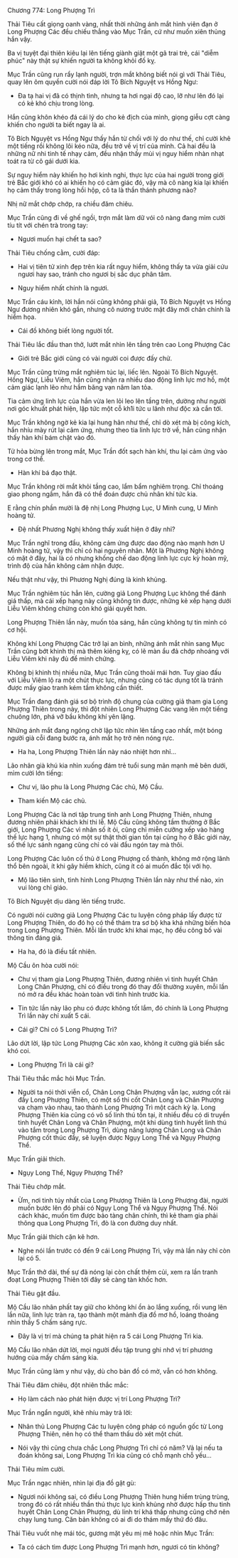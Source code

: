 




Chương 774: Long Phượng Trì


Thải Tiêu cất giọng oanh vàng, nhất thời những ánh mắt hình viên đạn ở Long Phượng Các đều chiếu thẳng vào Mục Trần, cứ như muốn xiên thủng hắn vậy.

Ba vị tuyệt đại thiên kiêu lại lên tiếng giành giật một gã trai trẻ, cái "diễm phúc" này thật sự khiến người ta không khỏi đố kỵ.

Mục Trần cũng run rẩy lạnh người, trợn mắt không biết nói gì với Thải Tiêu, quay lên ôm quyền cười nói đáp lời Tô Bích Nguyệt vs Hồng Ngư:

- Đa tạ hai vị đã có thịnh tình, nhưng ta hơi ngại độ cao, lỡ như lên đó lại có kẻ khó chịu trong lòng.

Hắn cũng khôn khéo đá cái lý do cho kẻ địch của mình, giọng giễu cợt càng khiến cho người ta biết ngay là ai.

Tô Bích Nguyệt vs Hồng Ngư thấy hắn từ chối với lý do như thế, chỉ cười khẽ một tiếng rồi không lôi kéo nữa, đều trở về vị trí của mình. Cả hai đều là những nữ nhi tinh tế nhạy cảm, đều nhận thấy mùi vị nguy hiểm nhàn nhạt toát ra từ cô gái dưới kia.

Sự nguy hiểm này khiến họ hơi kinh nghi, thực lực của hai người trong giới trẻ Bắc giới khó có ai khiến họ có cảm giác đó, vậy mà cô nàng kia lại khiến họ cảm thấy trong lòng hồi hộp, cô ta là thần thánh phương nào?

Nhị nữ mắt chớp chớp, ra chiều đăm chiêu.

Mục Trần cũng đi về ghế ngồi, trợn mắt làm dữ vói cô nàng đang mỉm cười tíu tít với chén trà trong tay:

- Ngươi muốn hại chết ta sao?

Thải Tiêu chống cằm, cười đáp:

- Hai vị tiên tử xinh đẹp trên kia rất nguy hiểm, không thấy ta vừa giải cứu ngươi hay sao, tránh cho ngươi bị sắc dục phân tâm.

- Nguy hiểm nhất chính là ngươi.

Mục Trần cáu kỉnh, lời hắn nói cũng không phải giả, Tô Bích Nguyệt vs Hồng Ngư đương nhiên khó gần, nhưng cô nương trước mặt đây mới chân chính là hiểm họa.

- Cái đồ không biết lòng người tốt.

Thải Tiêu lắc đầu than thở, lướt mắt nhìn lên tầng trên cao Long Phượng Các

- Giới trẻ Bắc giới cũng có vài người coi được đấy chử.

Mục Trần cũng trừng mắt nghiêm túc lại, liếc lên. Ngoài Tô Bích Nguyệt. Hồng Ngư, Liễu Viêm, hắn cũng nhận ra nhiều dao động linh lực mơ hồ, một cảm giác lạnh lẽo như hầm băng vạn năm lan tỏa.

Tia cảm ứng linh lực của hắn vừa len lỏi leo lên tầng trên, dường như người nơi góc khuất phát hiện, lập tức một cỗ kh1i tức u lãnh như độc xà cắn tới.

Mục Trần không ngờ kẻ kia lại hung hãn như thế, chỉ dò xét mà bị công kích, hắn nhíu mày rút lại cảm ứng, nhưng theo tia linh lực trở về, hắn cũng nhận thấy hàn khí bám chặt vào đó.

Tử hỏa bừng lên trong mắt, Mục Trần đốt sạch hàn khí, thu lại cảm ứng vào trong cơ thể.

- Hàn khí bá đạo thật.

Mục Trần không rời mắt khỏi tầng cao, lẩm bẩm nghiêm trọng. Chỉ thoáng giao phong ngầm, hắn đã có thể đoán được chủ nhân khí tức kia.

E rằng chín phần mười là đệ nhị Long Phượng Lục, U Minh cung, U Minh hoàng tử.

- Đệ nhất Phương Nghị không thấy xuất hiện ở đây nhỉ?

Mục Trần nghĩ trong đầu, không cảm ứng được dao động nào mạnh hơn U Minh hoàng tử, vậy thì chỉ có hai nguyên nhân. Một là Phương Nghị không có mặt ở đây, hai là có nhưng khống chế dao động linh lực cực kỳ hoàn mỹ, trình độ của hắn không cảm nhận được.

Nếu thật như vậy, thì Phương Nghị đúng là kinh khủng.

Mục Trần nghiêm túc hẳn lên, cường giả Long Phượng Lục không thể đánh giá thấp, mà cái xếp hạng này cũng không tin được, những kẻ xếp hạng dưới Liễu Viêm không chừng còn khó giải quyết hơn.

Long Phượng Thiên lần này, muốn tỏa sáng, hắn cũng không tự tin mình có cơ hội.

Không khí Long Phượng Các trở lại an bình, những ánh mắt nhìn sang Mục Trần cũng bớt khinh thị mà thêm kiêng kỵ, có lẽ màn ẩu đả chớp nhoáng với Liễu Viêm khi nãy đủ để minh chứng.

Không bị khinh thị nhiều nữa, Mục Trần cũng thoải mái hơn. Tuy giao đấu với Liễu Viêm lộ ra một chút thực lực, nhưng cũng có tác dụng tốt là tránh được mấy giao tranh kém tầm không cần thiết.

Mục Trần đang đánh giá sơ bộ trình độ chung của cường giả tham gia Long Phượng Thiên trong này, thì đột nhiên Long Phượng Các vang lên một tiếng chuông lớn, phá vỡ bầu không khí yên lặng.

Những ánh mắt đang ngóng chờ lập tức nhìn lên tầng cao nhất, một bóng người già cỗi đang bước ra, ánh mắt họ trở nên nóng rực.

- Ha ha, Long Phượng Thiên lần này náo nhiệt hơn nhỉ...

Lão nhân già khú kia nhìn xuống đám trẻ tuổi sung mãn mạnh mẽ bên dưới, mỉm cười lớn tiếng:

- Chư vị, lão phu là Long Phượng Các chủ, Mộ Cầu.

- Tham kiến Mộ các chủ.

Long Phượng Các là nơi tập trung tinh anh Long Phượng Thiên, nhưng đương nhiên phải khách khí thi lễ. Mộ Cầu cũng không tầm thường ở Bắc giới, Long Phượng Các vì nhân số ít ỏi, cũng chỉ miễn cưỡng xếp vào hàng thế lực hạng 1, nhưng có một sự thật thời gian tồn tại cũng họ ở Bắc giới này, số thế lực sánh ngang cũng chỉ có vài đầu ngón tay mà thôi.

Long Phượng Các luôn cố thủ ở Long Phượng cổ thành, không mở rộng lãnh thổ bên ngoài, ít khi gây hiềm khích, cũng ít có ai muốn đắc tội với họ.

- Mộ lão tiên sinh, tình hình Long Phượng Thiên lần này như thế nào, xin vui lòng chỉ giáo.

Tô Bích Nguyệt dịu dàng lên tiếng trước.

Có người nói cường giả Long Phượng Các tu luyện công pháp lấy được từ Long Phượng Thiên, do đó họ có thể thám tra sơ bộ kha khá những biến hóa trong Long Phượng Thiên. Mỗi lần trước khi khai mạc, họ đều công bố vài thông tin đáng giá.

- Ha ha, đó là điều tất nhiên.

Mộ Cầu ôn hòa cười nói:

- Chư vị tham gia Long Phượng Thiên, đương nhiên vì tinh huyết Chân Long Chân Phượng, chỉ có điều trong đó thay đổi thường xuyên, mỗi lần nó mở ra đều khác hoàn toàn với tình hình trước kia.

- Tin tức lần này lão phu có được không tốt lắm, đó chính là Long Phượng Trì lần này chỉ xuất 5 cái.

- Cái gì? Chỉ có 5 Long Phượng Trì?

Lão dứt lời, lập tức Long Phượng Các xôn xao, không ít cường giả biến sắc khó coi.

- Long Phượng Trì là cái gì?

Thải Tiêu thắc mắc hỏi Mục Trần.

- Người ta nói thời viễn cổ, Chân Long Chân Phượng vẫn lạc, xương cốt rải đầy Long Phượng Thiên, có một số thi cốt Chân Long và Chân Phượng va chạm vào nhau, tao thành Long Phượng Trì một cách kỳ lạ. Long Phượng Thiên kia cũng có vô số linh thú tồn tại, ít nhiều đều có di truyền tinh huyết Chân Long và Chân Phượng, một khi dùng tinh huyết linh thú vào tắm trong Long Phượng Trì, dùng năng lượng Chân Long và Chân Phượng cốt thúc đẩy, sẽ luyện được Ngụy Long Thể và Ngụy Phượng Thể.

Mục Trần giải thích.

- Ngụy Long Thể, Ngụy Phượng Thể?

Thải Tiêu chớp mắt.

- Ừm, nơi tinh túy nhất của Long Phượng Thiên là Long Phượng đài, người muốn bước lên đó phải có Ngụy Long Thể và Ngụy Phượng Thể. Nói cách khác, muốn tìm được bảo tàng chân chính, thì kẻ tham gia phải thông qua Long Phượng Trì, đò là con đường duy nhất.

Mục Trần giải thích cặn kẽ hơn.

- Nghe nói lần trước có đến 9 cái Long Phượng Trì, vậy mà lần này chỉ còn lại có 5.

Mục Trần thở dài, thế sự đã nóng lại còn chất thêm củi, xem ra lần tranh đoạt Long Phượng Thiên tới đây sẽ càng tàn khốc hơn.

Thải Tiêu gật đầu.

Mộ Cầu lão nhân phất tay giữ cho không khí ồn ào lắng xuống, rồi vung lên lần nữa, linh lực tràn ra, tạo thành một mảnh địa đồ mơ hồ, loáng thoáng nhìn thấy 5 chấm sáng rực.

- Đây là vị trí mà chúng ta phát hiện ra 5 cái Long Phượng Trì kia.

Mộ Cầu lão nhân dứt lời, mọi người đều tập trung ghi nhớ vị trí phương hướng của mấy chấm sáng kia.

Mục Trần cũng làm y như vậy, dù cho bản đồ có mờ, vẫn có hơn không.

Thải Tiêu đăm chiêu, đột nhiên thắc mắc:

- Họ làm cách nào phát hiện được vị trí Long Phượng Trì?

Mục Trần ngẩn người, khẽ nhíu mày trả lời:

- Nhân thủ Long Phượng Các tu luyện công pháp có nguồn gốc từ Long Phượng Thiên, nên họ có thể tham thấu dò xét một chút.

- Nói vậy thì cũng chưa chắc Long Phượng Trì chỉ có năm? Vả lại nếu ta đoán không sai, Long Phượng Trì kia cũng có chỗ mạnh chỗ yếu...

Thải Tiêu mỉm cười.

Mục Trần ngạc nhiên, nhìn lại địa đồ gật gù:

- Ngươi nói không sai, có điều Long Phượng Thiên hung hiểm trùng trùng, trong đó có rất nhiều thần thú thực lực kinh khủng nhờ được hấp thu tinh huyết Chân Long Chân Phượng, dù linh trí khá thấp nhưng cũng chớ nên chạy lung tung. Căn bản không có ai đi do thám mấy thứ đó đâu.

Thải Tiêu vuốt nhẹ mái tóc, gương mặt yêu mị mê hoặc nhìn Mục Trần:

- Ta có cách tìm được Long Phượng Trì mạnh hơn, ngươi có tin không?




